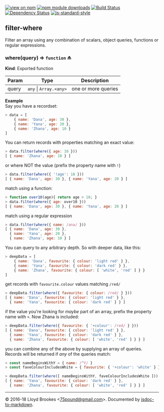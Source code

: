 [![view on npm](http://img.shields.io/npm/v/filter-where.svg)](https://www.npmjs.org/package/filter-where)
[![npm module downloads](http://img.shields.io/npm/dt/filter-where.svg)](https://www.npmjs.org/package/filter-where)
[![Build Status](https://travis-ci.org/75lb/filter-where.svg?branch=master)](https://travis-ci.org/75lb/filter-where)
[![Dependency Status](https://david-dm.org/75lb/filter-where.svg)](https://david-dm.org/75lb/filter-where)
[![js-standard-style](https://img.shields.io/badge/code%20style-standard-brightgreen.svg)](https://github.com/feross/standard)

<a name="module_filter-where"></a>

## filter-where
Filter an array using any combination of scalars, object queries, functions or regular expressions.

<a name="exp_module_filter-where--where"></a>

### where(query) ⇒ <code>function</code> ⏏
**Kind**: Exported function  

| Param | Type | Description |
| --- | --- | --- |
| query | <code>any</code> \| <code>Array.&lt;any&gt;</code> | one or more queries |

**Example**  
Say you have a recordset:
```js
> data = [
    { name: 'Dana', age: 30 },
    { name: 'Yana', age: 20 },
    { name: 'Zhana', age: 10 }
]
```

You can return records with properties matching an exact value:
```js
> data.filter(where({ age: 10 }))
[ { name: 'Zhana', age: 10 } ]
```

or where NOT the value (prefix the property name with `!`)
```js
> data.filter(where({ '!age': 10 }))
[ { name: 'Dana', age: 30 }, { name: 'Yana', age: 20 } ]
```

match using a function:
```js
> function over10(age){ return age > 10; }
> data.filter(where({ age: over10 }))
[ { name: 'Dana', age: 30 }, { name: 'Yana', age: 20 } ]
```

match using a regular expression
```js
> data.filter(where({ name: /ana/ }))
[ { name: 'Dana', age: 30 },
  { name: 'Yana', age: 20 },
  { name: 'Zhana', age: 10 } ]
```

You can query to any arbitrary depth. So with deeper data, like this:
```js
> deepData = [
    { name: 'Dana', favourite: { colour: 'light red' } },
    { name: 'Yana', favourite: { colour: 'dark red' } },
    { name: 'Zhana', favourite: { colour: [ 'white', 'red' ] } }
]
```

get records with `favourite.colour` values matching `/red/`
```js
> deepData.filter(where({ favourite: { colour: /red/ } }))
[ { name: 'Dana', favourite: { colour: 'light red' } },
  { name: 'Yana', favourite: { colour: 'dark red' } } ]
```

if the value you're looking for _maybe_ part of an array, prefix the property name with `+`. Now Zhana is included:
```js
> deepData.filter(where({ favourite: { '+colour': /red/ } }))
[ { name: 'Dana', favourite: { colour: 'light red' } },
  { name: 'Yana', favourite: { colour: 'dark red' } },
  { name: 'Zhana', favourite: { colour: [ 'white', 'red' ] } } ]
```

you can combine any of the above by supplying an array of queries. Records will be returned if _any_ of the queries match:
```js
> const nameBeginsWithY = { name: /^Y/ }
> const faveColourIncludesWhite = { favourite: { '+colour': 'white' } }

> deepData.filter(where([ nameBeginsWithY, faveColourIncludesWhite ]))
[ { name: 'Yana', favourite: { colour: 'dark red' } },
  { name: 'Zhana', favourite: { colour: [ 'white', 'red' ] } } ]
```

* * *

&copy; 2016-18 Lloyd Brookes \<75pound@gmail.com\>. Documented by [jsdoc-to-markdown](https://github.com/jsdoc2md/jsdoc-to-markdown).
